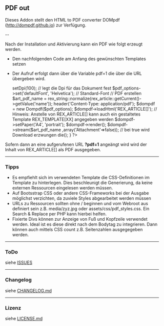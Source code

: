 ## PDF out

Dieses Addon stellt den HTML to PDF converter DOMpdf (http://dompdf.github.io) zur Verfügung.

--

Nach der Installation und Aktivierung kann ein PDF wie folgt erzeugt werden. 
- Den nachfolgenden Code am Anfang des gewünschten Templates setzen 
- Der Aufruf erfolgt dann über die Variable pdf=1 die über die URL übergeben wird. 

	<?php
	  // ?pdf=1
	  $print_pdf = rex_request('pdf', 'int');
	  use Dompdf\Dompdf;
	  use Dompdf\Options;	
	  if ($print_pdf) {
		  // Optionen festlegen
		  $pdf_options = new Options(); 
		  $pdf_options->setDpi(100); // legt die Dpi für das Dokument fest
		  $pdf_options->set('defaultFont', 'Helvetica'); // Standard-Font
		  // PDF erstellen
		  $art_pdf_name =  rex_string::normalize(rex_article::getCurrent()->getValue('name'));
		  header('Content-Type: application/pdf');
		  $dompdf = new Dompdf($pdf_options);
		  $dompdf->loadHtml('REX_ARTICLE[]');  
		  // Hinweis: Anstelle von REX_ARTICLE[] kann auch ein gestaltetes Template REX_TEMPLATE[XX] angegeben werden
		  $dompdf->setPaper('A4', 'portrait');
		  $dompdf->render();
		  $dompdf->stream($art_pdf_name ,array('Attachment'=>false)); // bei true wird Download erzwungen
		  die();
		}
	?>

Sofern dann an eine aufgerufenen URL **?pdf=1** angeängt wird wird der Inhalt von REX_ARTICLE[] als PDF ausgegeben.

___
### Tipps
- Es empfiehlt sich im verwendeten Template die CSS-Definitionen im Template zu hinterlegen. Dies beschleunigt die Generierung, da keine externen Ressourcen eingelesen werden müssen. 
- Auf Bootsstrap CSS oder andere CSS-Frameworks bei der Ausgabe möglichst verzichten, da zuviele Styles abgearbeitet werden müssen
- URLs zu Ressourcen sollten ohne / beginnen und vom Webroot aus definiert sein z.B. media/zyz.jpg oder assets/css/pdf_styles.css. Ein Search & Replace per PHP kann hierbei helfen. 
- Fixierte Divs können zur Anzeige von Fuß und Kopfzeile verwendet werden. Ideal ist es diese direkt nach dem Bodytag zu integrieren. Dann können auch mittels CSS count z.B. Seitenzahlen ausgegegeben werden. 


___
### ToDo

siehe [ISSUES](https://github.com/FriendsOfREDAXO/pdfout/issues/)

___
### Changelog

siehe [CHANGELOG.md](CHANGELOG.md)

___
### Lizenz

siehe [LICENSE.md](LICENSE.md)
